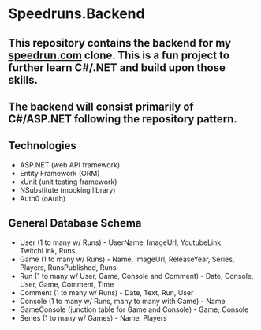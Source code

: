 # Speedruns.Backend

## This repository contains the backend for my [speedrun.com](https://www.speedrun.com/) clone. This is a fun project to further learn C#/.NET and build upon those skills.

## The backend will consist primarily of C#/ASP.NET following the repository pattern.

## Technologies

- ASP.NET (web API framework)
- Entity Framework (ORM)
- xUnit (unit testing framework)
- NSubstitute (mocking library)
- Auth0 (oAuth)

## General Database Schema
* User (1 to many w/ Runs) - UserName, ImageUrl, YoutubeLink, TwitchLink, Runs
* Game (1 to many w/ Runs) - Name, ImageUrl, ReleaseYear, Series, Players, RunsPublished, Runs
* Run (1 to many w/ User, Game, Console and Comment) - Date, Console, User, Game, Comment, Time
* Comment (1 to many w/ Runs) - Date, Text, Run, User
* Console (1 to many w/ Runs, many to many with Game) - Name
* GameConsole (junction table for Game and Console) - Game, Console
* Series (1 to many w/ Games) - Name, Players
